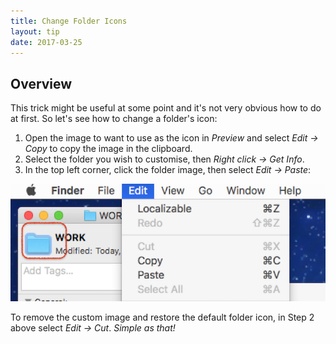 ```yaml
---
title: Change Folder Icons
layout: tip
date: 2017-03-25
---
```


## Overview

This trick might be useful at some point and it's not very obvious how to do at first. So let's see how to change a folder's icon:
1. Open the image to want to use as the icon in _Preview_ and select _Edit → Copy_ to copy the image in the clipboard.
2. Select the folder you wish to customise, then _Right click → Get Info_.
3. In the top left corner, click the folder image, then select _Edit → Paste_:

<img src="/assets/images/tips/folder-icon.png" alt="folder-icon" class="figure-body">

To remove the custom image and restore the default folder icon, in Step 2 above select _Edit → Cut_. _Simple as that!_
